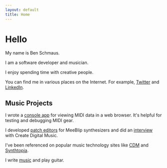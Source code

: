 ```yaml
---
layout: default
title: Home
---
```

# Hello

My name is Ben Schmaus.

I am a software developer and musician.

I enjoy spending time with creative people.

You can find me in various places on the Internet. For example, [Twitter](https://twitter.com/schmaus) and [LinkedIn](http://www.linkedin.com/in/bschmaus).

## Music Projects

I wrote a [console app](/web-midi-console) for viewing MIDI data in a web browser. It's helpful for testing and debugging MIDI gear.

I developed [patch editors](https://editor.meeblip.com) for MeeBlip synthesizers and did an [interview](https://cdm.link/2017/03/web-browser-now-makes-meeblip-synth-powerful-free/) with Create Digital Music.

I've been referenced on popular music technology sites like [CDM](https://cdm.link/?s=schmaus) and [Synthtopia](http://www.synthtopia.com/?s=schmaus).

I write [music](/music) and play guitar.


